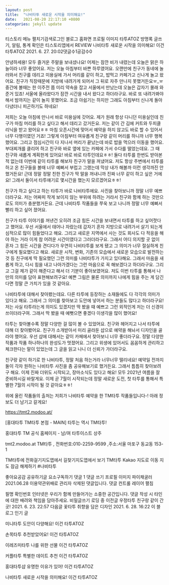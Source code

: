 ```yaml
---
layout: post
title:  "나비타투 새로운 시작을 의미해요!"
date:   2021-08-20 22:17:10 +0800
categories: jekyll update
---
```

티스토리 메뉴 펼치기검색로그인
블로그 홈화면
프로필 이미지
타투ATOZ
방명록
글쓰기, 알림, 통계 확인은 티스토리앱에서
REVIEW
나비타투 새로운 시작을 의미해요!
이건 타투ATOZ
2021. 6. 27. 20:02댓글수1공감수0



안녕하세용! 모두 즐거운 주말을 보내셨나요! 어제는 잠깐 비가 내렸는데 오늘은 맑은 하늘이라 너무 좋았어요. 저는 오늘 아침부터 바쁜 하루였어요. 오랜만에 친구가 동네에 놀러와서 친구를 데리고 미용실에 가서 머리를 같이 하고, 밥먹고 카페가고 신나게 놀고 왔어요. 친구가 직장때문에 지방에 내려가게 되어서 그 뒤로 자주 만나지 못했거든요ㅠ_ㅠ 중간에 볼때는 한 이주전 쯤 미리 약속을 잡고 서울에서 만났는데 오늘은 갑자기 몰래 와준거 있죠! 서울에 올라왔다가 잠깐 시간을 내서 왔다고 하더라구요. 바로 또 내려가봐야 해서 밤까지는 같이 놀지 못했어요. 조금 아쉽기는 하지만 그래도 아침부터 신나게 돌아다녔더니 피곤하기도 하네요!

저희는 오늘 아침에 만나서 바로 미용실에 갓어요. 제가 원래 항상 다니던 미용실인데 친구가 마침 머리를 하고 싶다고 해서 데리고 갔거든요. 저는 같이 간 김에 커트와 두피클리닉을 받고 왔어요ㅎㅎ 마침 오픈시간에 맞어서 예약을 하지 않고도 바로 할 수 있어서 너무 다행이였던 거죠! 그렇게 아침부터 여유롭게 친구랑 같이 머리를 하니까 너무 행복했어요. 그리고 점심시간이 다 지나서 머리가 끝났는데 바로 밥을 먹으러 이동을 했어요. 부대찌개를 클리어 하고 친구와 바로 옆에 있는 카페에 가서 수다를 떨었는데요. 그 때 친구와 새롭게 계획한게 있어요! 바로 바로 타투인데요ㅎㅎ! 둘다 타투를 한번도 받아본적 없는데 이번에 같이 타투를 해보자 친구가 말을 꺼냈어요. 저도 항상 주변에서 타투를 하고 온 친구들을 볼때 너무 예뻐서 부럽고 그랬는데 막상 내가 해볼까 이런 생각까진 안했거든요! 근데 정말 정말 친한 친구가 딱 말을 꺼내니까 진짜 너무 같이 하고 싶은 거에요! 그래서 둘이서 타투얘기로 몇시간을 했는지 모르겠어요ㅎㅎ!










친구가 하고 싶다고 하는 타투가 바로 나비타투에요. 사진을 찾아보니까 정말 너무 예쁘더라구요. 저는 어짜피 작게 보이지 않는 부위에 하려는 거라서 친구와 함께 하는 것만으로도 의미가 충분했거든요. 근데 나비타투 작품들을 쭈욱 보고 나니까 정말 너무 예뻐서 빨리 하고 싶어 졌어요.

친구가 타투 이야기를 꺼낸건 오히려 조금 힘든 시간을 보내면서 타투를 하고 싶어졋다고 했어요. 우선 서울에서 태어나 자랐는데 갑자기 혼자 지방으로 내려가서 살기 되는게 심적으로 많이 힘들었다고 해요. 그리고 새로운 지역에서 사는 것도 회사도 다 적응을 해야 하는 거라 이게 참 어려운 시간이였다고 그러더라구요. 그래서 어디 의지할 곳 없이 혼자 그 힘든 시간을 견디다가 우연히 나비타투를 보게 됐고 그 의미가 너무 절실하게 친구에게 필요했다고 해요. 새로운 시작, 변화, 기존의 모습에서 새로운 모습으로 발전하는 것 등 친구에게 딱 필요했던 그런 의미를 나비타투가 가지고 있다해요. 그래서 마음을 새롭게 하고, 다시 힘을 내고 나아가겠다는 그런 마음으로 꼭 해보겠다고 하더라구요. 그리고 그걸 제가 같이 해준다고 해서 더 기분이 좋아보였어요. 저도 이번 타투를 통해서 나만의 의미를 담아 표현해보려구요! 예쁜 그림은 물론 의미까지 나에게 힘을 주는 게 담긴다면 정말 큰 가치가 있을 것 같아요.










나비타투에 대해서 찾아봤는데요. 다른 타투에 등장하는 소재들에도 다 각각의 의미가 있다고 해요. 그래서 그 의미를 찾아보고 도안에 넣어서 하는 분들도 많다고 하더라구요! 저는 사실 타투라는게 의미도 있겠지만 딱 봤을 때 예쁘고 그런 외적인게 저는 더 신경이 쓰이더라구여. 그래서 딱 봤을 때 예뻣으면 좋겠다 이생각을 많이 했어요!

타투는 찾아볼수록 정말 다양한 걸 많이 볼 수 있었어요. 친구와 헤어지고 나서 타투에 대해 더 찾아봤어요. 친구가 소개받아서 미리 골라둔 샵으로 예약을 해놔서 디자인을 골라야 했어요. 우선 샵에 대해서는 같이 카페에서 찾아보니 너무 좋더라구요. 정말 다양한 작품과 작품 하나하나의 완성도가 멋졌어요. 그리고 위생에 있어서도 꼼꼼하게 관리하고 체크한다는 말이 있었는데 그 글을 읽고 나니 더 신뢰가 가더라구요.










친구랑 같이 하기로 한 나비타투, 정말 처음 하는거라 너무너무 떨리네요! 예약일 전까지 둘이 각자 원하는 나비타투 사진을 좀 공유해보기로 했거든요. 그래서 틈틈히 찾아보려구 해요. 이제 진짜 더위도 시작되고, 장마소식도 있다고 해요! 모두 2021년 여름을 잘 준비하시길 바랄게요. 이제 곧 7월이 시작되는데 정말 새로운 도전, 첫 타투를 통해서 특별한 7월의 시작이 될 것 같아요ㅎㅎ!

위에 올린 작품들의 출처는 저희가 나비타투 예약을 한  TM타투 작품들입니다-! 아래 정보도 더 남기고 갈게요!



https://tmt2.modoo.at/

[홍대타투 TM타투 본점 - MAIN] 타투는 역시  TM타투!

홍대타투 TM 공식 홈페이지 - 남/여 타투이스트 상주

tmt2.modoo.at
TM타투
, 전화번호:010-2259-9599
,주소:서울 마포구 동교동 153-1

TM타투에 전화걸기지도앱에서 길찾기지도앱에서 보기
TM타투
Kakao 지도로 이동
지도 잠금 해제하기
#나비타투

좋아요공감
공유하기글 요소구독하기
댓글 1
댓글 쓰기
프로필 이미지
파이채굴러2021.06.28
이용약관위배로 관리자 삭제된 댓글입니다.
댓글 컨트롤 레이어 펼침

필명
확인번호
인터넷은 우리가 함께 만들어가는 소중한 공간입니다. 댓글 작성 시 타인에 대한 배려와 책임을 담아주세요.
비밀글쓰기
로딩 중
이전글
우정타투 친구랑 같이 간 곳!
2021. 6. 23. 22:57
다음글
꽃타투 취향을 담은 디자인
2021. 6. 28. 16:22
이 블로그 인기 글

미니타투 도안이 다양해요!
이건 타투ATOZ

손목타투 추천받았어요!
이건 타투ATOZ

이레즈미타투 나를 위한 선물
이건 타투ATOZ

커플타투 특별한 데이트 추천
이건 타투ATOZ

홍대타투샵 유명한 이유가 있어!
이건 타투ATOZ

나비타투 새로운 시작을 의미해요!
이건 타투ATOZ